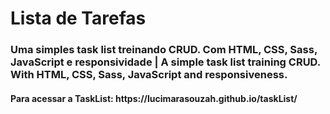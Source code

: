 # Lista de Tarefas

<h3>Uma simples task list treinando CRUD. Com HTML, CSS, Sass, JavaScript e responsividade | A simple task list training CRUD. With HTML, CSS, Sass, JavaScript and responsiveness.</h3>

<h4>Para acessar a TaskList: https://lucimarasouzah.github.io/taskList/</h4>
